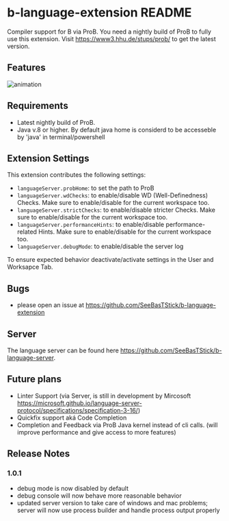 # b-language-extension README

Compiler support for B via ProB. You need a nightly build of ProB to fully use this extension. Visit https://www3.hhu.de/stups/prob/ to get the latest version.


## Features

![animation](https://raw.githubusercontent.com/hhu-stups/b-language-extension/master/media/screencaputer.gif)


## Requirements

- Latest nightly build of ProB.
- Java v.8 or higher. By default java home is considerd to be accesseble by 'java' in terminal/powershell


## Extension Settings

This extension contributes the following settings:

* `languageServer.probHome`: to set the path to ProB
* `languageServer.wdChecks`: to enable/disable WD (Well-Definedness) Checks. Make sure to enable/disable for the current workspace too.
* `languageServer.strictChecks`: to enable/disable stricter Checks. Make sure to enable/disable for the current workspace too.
* `languageServer.performanceHints`: to enable/disable performance-related Hints. Make sure to enable/disable for the current workspace too.
* `languageServer.debugMode`: to enable/disable the server log

To ensure expected behavior deactivate/activate settings in the User and Worksapce Tab.

## Bugs
- please open an issue at https://github.com/SeeBasTStick/b-language-extension

## Server
The language server can be found here https://github.com/SeeBasTStick/b-language-server. 


## Future plans
- Linter Support (via Server, is still in development by Mircosoft https://microsoft.github.io/language-server-protocol/specifications/specification-3-16/)
- Quickfix support aká Code Completion
- Completion and Feedback via ProB Java kernel instead of cli calls. (will improve performance and give access to more features)

## Release Notes

### 1.0.1

- debug mode is now disabled by default
- debug console will now behave more reasonable behavior
- updated server version to take care of windows and mac problems; server will now use process builder and handle process output properly
